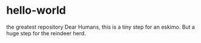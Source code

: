 # hello-world
the greatest repository 
Dear Humans,
this is a tiny step for an eskimo. But a huge step for the reindeer herd. 
